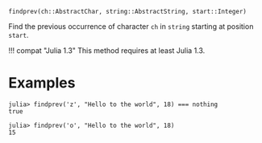 ```
findprev(ch::AbstractChar, string::AbstractString, start::Integer)
```

Find the previous occurrence of character `ch` in `string` starting at position `start`.

!!! compat "Julia 1.3"
    This method requires at least Julia 1.3.


# Examples

```jldoctest
julia> findprev('z', "Hello to the world", 18) === nothing
true

julia> findprev('o', "Hello to the world", 18)
15
```
